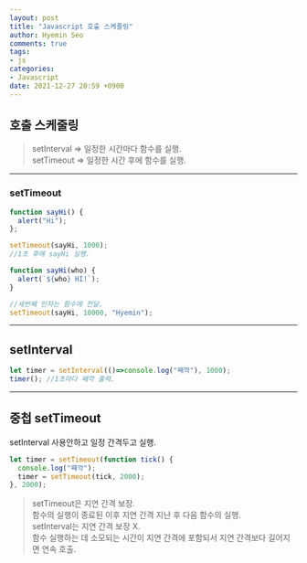 ```yaml
---
layout: post
title: "Javascript 호출 스케줄링"
author: Hyemin Seo
comments: true
tags:
- js
categories:
- Javascript
date: 2021-12-27 20:59 +0900
---
```


## 호출 스케줄링 
> setInterval => 일정한 시간마다 함수를 실행.  
> setTimeout => 일정한 시간 후에 함수를 실행. 

***

  
  
### setTimeout

```javascript
function sayHi() {
  alert("Hi");
};

setTimeout(sayHi, 1000);
//1초 후에 sayHi 실행.

function sayHi(who) {
  alert(`${who} HI!`);
}

//세번째 인자는 함수에 전달.
setTimeout(sayHi, 10000, "Hyemin");
```

***  
  
  
  
## setInterval 

```javascript
let timer = setInterval(()=>console.log("째깍"), 1000);
timer(); //1초마다 째깍 출력.
```

*** 
  
   
   
## 중첩 setTimeout  
setInterval 사용안하고 일정 간격두고 실행.  

```javascript
let timer = setTimeout(function tick() {
  console.log("쨰깍");
  timer = setTimeout(tick, 2000);
}, 2000);
```

> setTimeout은 지연 간격 보장.  
> 함수의 실행이 종료된 이후 지연 간격 지난 후 다음 함수의 실행.  
> setInterval는 지연 간격 보장 X.  
> 함수 실행하는 데 소모되는 시간이 지연 간격에 포함되서 지연 간격보다 길어지면 연속 호출. 


